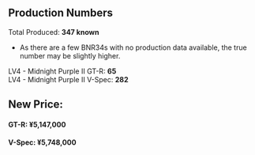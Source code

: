 ## Production Numbers  
Total Produced: __347 known__  
  
* As there are a few BNR34s with no production data available, the true number may be slightly higher.  
  
LV4 - Midnight Purple II GT-R: __65__  
LV4 - Midnight Purple II V-Spec: __282__  
  
## New Price:  
#### GT-R: ¥5,147,000  
#### V-Spec: ¥5,748,000  

